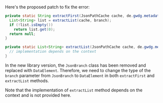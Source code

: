Here's the proposed patch to fix the error:

```java
private static String extractFirst(JsonPathCache cache, de.gwdg.metadataqa.api.json.DataElement branch) {
  List<String> list = extractList(cache, branch);
  if (!list.isEmpty())
    return list.get(0);
  return null;
}

private static List<String> extractList(JsonPathCache cache, de.gwdg.metadataqa.api.json.DataElement branch) {
  // implementation depends on the context
}
```

In the new library version, the `JsonBranch` class has been removed and replaced with `DataElement`. Therefore, we need to change the type of the `branch` parameter from `JsonBranch` to `DataElement` in both `extractFirst` and `extractList` methods.

Note that the implementation of `extractList` method depends on the context and is not provided here.